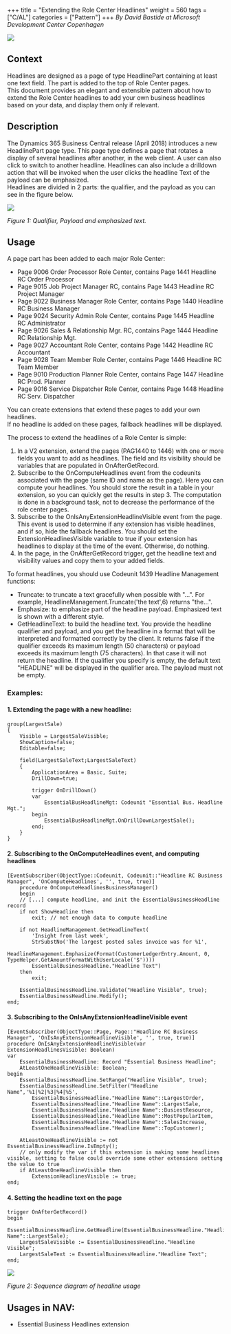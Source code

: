 +++
title = "Extending the Role Center Headlines"
weight = 560
tags = ["C/AL"]
categories = ["Pattern"]
+++
_By David Bastide at Microsoft Development Center Copenhagen_

[![ ][image0]][anchor0]

## Context

  
Headlines are designed as a page of type HeadlinePart containing at least one text field. The part is added to the top of Role Center pages.   
This document provides an elegant and extensible pattern about how to extend the Role Center headlines to add your own business headlines based on your data, and display them only if relevant.

## Description

  
The Dynamics 365 Business Central release (April 2018) introduces a new HeadlinePart page type. This page type defines a page that rotates a display of several headlines after another, in the web client. A user can also click to switch to another headline. Headlines can also include a drilldown action that will be invoked when the user clicks the headline Text of the payload can be emphasized.  
Headlines are divided in 2 parts: the qualifier, and the payload as you can see in the figure below.  

[![ ][image1]][anchor1]

_Figure 1: Qualifier, Payload and emphasized text._

## Usage  

A page part has been added to each major Role Center:

* Page 9006 Order Processor Role Center, contains Page 1441 Headline RC Order Processor
* Page 9015 Job Project Manager RC, contains Page 1443 Headline RC Project Manager
* Page 9022 Business Manager Role Center, contains Page 1440 Headline RC Business Manager
* Page 9024 Security Admin Role Center, contains Page 1445 Headline RC Administrator
* Page 9026 Sales & Relationship Mgr. RC, contains Page 1444 Headline RC Relationship Mgt.
* Page 9027 Accountant Role Center, contains Page 1442 Headline RC Accountant
* Page 9028 Team Member Role Center, contains Page 1446 Headline RC Team Member
* Page 9010 Production Planner Role Center, contains Page 1447 Headline RC Prod. Planner
* Page 9016 Service Dispatcher Role Center, contains Page 1448 Headline RC Serv. Dispatcher

You can create extensions that extend these pages to add your own headlines.  
If no headline is added on these pages, fallback headlines will be displayed.  
  
The process to extend the headlines of a Role Center is simple:

1. In a V2 extension, extend the pages (PAG1440 to 1446) with one or more fields you want to add as headlines. The field and its visibility should be variables that are populated in OnAfterGetRecord.
2. Subscribe to the OnComputeHeadlines event from the codeunits associated with the page (same ID and name as the page). Here you can compute your headlines. You should store the result in a table in your extension, so you can quickly get the results in step 3\. The computation is done in a background task, not to decrease the performance of the role center pages. 
3. Subscribe to the OnIsAnyExtensionHeadlineVisible event from the page. This event is used to determine if any extension has visible headlines, and if so, hide the fallback headlines. You should set the ExtensionHeadlinesVisible variable to true if your extension has headlines to display at the time of the event. Otherwise, do nothing.
4. In the page, in the OnAfterGetRecord trigger, get the headline text and visibility values and copy them to your added fields.  

To format headlines, you should use Codeunit 1439 Headline Management functions:

* Truncate: to truncate a text gracefully when possible with "...". For example, HeadlineManagement.Truncate('the text',6) returns "the...".
* Emphasize: to emphasize part of the headline payload. Emphasized text is shown with a different style.
* GetHeadlineText: to build the headline text. You provide the headline qualifier and payload, and you get the headline in a format that will be interpreted and formatted correctly by the client. It returns false if the qualifier exceeds its maximum length (50 characters) or payload exceeds its maximum length (75 characters). In that case it will not return the headline. If the qualifier you specify is empty, the default text "HEADLINE" will be displayed in the qualifier area. The payload must not be empty.

### Examples:

#### 1. Extending the page with a new headline:
```al
group(LargestSale)  
{
    Visible = LargestSaleVisible;
    ShowCaption=false;
    Editable=false;
      
    field(LargestSaleText;LargestSaleText)
    {
        ApplicationArea = Basic, Suite;
        DrillDown=true;
        
        trigger OnDrillDown()
        var
            EssentialBusHeadlineMgt: Codeunit "Essential Bus. Headline Mgt.";
        begin
            EssentialBusHeadlineMgt.OnDrillDownLargestSale();
        end;
    }
}  
```

#### 2. Subscribing to the OnComputeHeadlines event, and computing headlines  
```al
[EventSubscriber(ObjectType::Codeunit, Codeunit::"Headline RC Business Manager", 'OnComputeHeadlines', '', true, true)]
    procedure OnComputeHeadlinesBusinessManager()
    begin
    // [...] compute headline, and init the EssentialBusinessHeadline record
    if not ShowHeadline then
        exit; // not enough data to compute headline

    if not HeadlineManagement.GetHeadlineText(
        'Insight from last week',
        StrSubstNo('The largest posted sales invoice was for %1',
            HeadlineManagement.Emphasize(Format(CustomerLedgerEntry.Amount, 0, TypeHelper.GetAmountFormatWithUserLocale('$'))))
        EssentialBusinessHeadline."Headline Text")
    then
        exit;

    EssentialBusinessHeadline.Validate("Headline Visible", true);
    EssentialBusinessHeadline.Modify();
end;
``` 

#### 3. Subscribing to the OnIsAnyExtensionHeadlineVisible event

```al
[EventSubscriber(ObjectType::Page, Page::"Headline RC Business Manager", 'OnIsAnyExtensionHeadlineVisible', '', true, true)]
procedure OnIsAnyExtensionHeadlineVisible(var ExtensionHeadlinesVisible: Boolean)
var
    EssentialBusinessHeadline: Record "Essential Business Headline";
    AtLeastOneHeadlineVisible: Boolean;
begin
    EssentialBusinessHeadline.SetRange("Headline Visible", true);
    EssentialBusinessHeadline.SetFilter("Headline Name",'%1|%2|%3|%4|%5',
        EssentialBusinessHeadline."Headline Name"::LargestOrder,
        EssentialBusinessHeadline."Headline Name"::LargestSale,
        EssentialBusinessHeadline."Headline Name"::BusiestResource,
        EssentialBusinessHeadline."Headline Name"::MostPopularItem,
        EssentialBusinessHeadline."Headline Name"::SalesIncrease,
        EssentialBusinessHeadline."Headline Name"::TopCustomer);

    AtLeastOneHeadlineVisible := not EssentialBusinessHeadline.IsEmpty();
    // only modify the var if this extension is making some headlines visible, setting to false could override some other extensions setting the value to true
    if AtLeastOneHeadlineVisible then
        ExtensionHeadlinesVisible := true;
end;
```
#### 

#### 4. Setting the headline text on the page 

```al
trigger OnAfterGetRecord()
begin
    EssentialBusinessHeadline.GetHeadline(EssentialBusinessHeadline."Headline Name"::LargestSale);
    LargestSaleVisible := EssentialBusinessHeadline."Headline Visible";
    LargestSaleText := EssentialBusinessHeadline."Headline Text";
end;
```

[![ ][image2]][anchor2]

_Figure 2: Sequence diagram of headline usage_

## Usages in NAV:

* Essential Business Headlines extension


[anchor0]: 3733.logo.png
[anchor1]: Headline.png
[anchor2]: 0724.Headline-sequence-diagram-v2.png


[image0]: 3733.logo.png
[image1]: Headline.png
[image2]: 0724.Headline-sequence-diagram-v2.png
